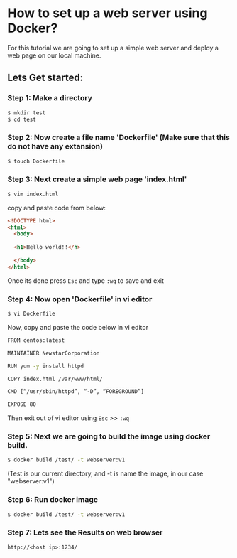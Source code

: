 
# How to set up a web server using Docker?

For this tutorial we are going to set up a simple web server and deploy a web page on our local machine.

## Lets Get started:

### Step 1: Make a directory

```bash
$ mkdir test
$ cd test
```

### Step 2: Now create a file name 'Dockerfile' (Make sure that this do not have any extansion)

```bash
$ touch Dockerfile
```

### Step 3: Next create a simple web page 'index.html'

```bash
$ vim index.html
```
copy and paste code from below:
```HTML
<!DOCTYPE html>
<html>
  <body>
  
  <h1>Hello world!!</h>
  
  </body>
</html>
```
Once its done press ```Esc``` and type ```:wq``` to save and exit

### Step 4: Now open 'Dockerfile' in vi editor

```bash
$ vi Dockerfile
```
Now, copy and paste the code below in vi editor
```bash
FROM centos:latest

MAINTAINER NewstarCorporation

RUN yum -y install httpd

COPY index.html /var/www/html/

CMD [“/usr/sbin/httpd”, “-D”, “FOREGROUND”]

EXPOSE 80
```
Then exit out of vi editor using ```Esc``` >> ```:wq```

### Step 5: Next we are going to build the image using docker build.

```bash
$ docker build /test/ -t webserver:v1
```

(Test is our current directory, and -t is name the image, in our case "webserver:v1")

### Step 6: Run docker image

```bash
$ docker build /test/ -t webserver:v1
```

### Step 7: Lets see the Results on web browser

```web
http://<host ip>:1234/
```

